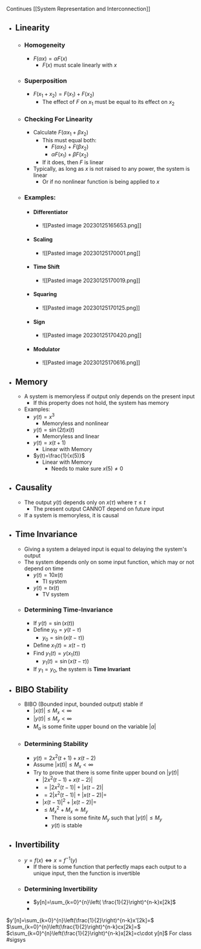 Continues [[System Representation and Interconnection]]
- ## Linearity
	- ### Homogeneity
		- $F(\alpha x)=\alpha F(x)$
			- $F(x)$ must scale linearly with $x$
	- ### Superposition
		- $F(x_{1}+x_{2})=F(x_{1})+F(x_{2})$
			- The effect of $F$ on $x_{1}$ must be equal to its effect on $x_{2}$
	- ### Checking For Linearity
		- Calculate $F(\alpha x_{1}+\beta x_{2})$
			- This must equal both:
				- $F(\alpha x_{1})+F(\beta x_{2})$
				- $\alpha F(x_{1})+\beta F(x_{2})$
			- If it does, then $F$ is linear
		- Typically, as long as $x$ is not raised to any power, the system is linear
			- Or if no nonlinear function is being applied to $x$
	- ### Examples:
		- #### Differentiator
			- ![[Pasted image 20230125165653.png]]
		- #### Scaling
			- ![[Pasted image 20230125170001.png]]
		- #### Time Shift
			- ![[Pasted image 20230125170019.png]]
		- #### Squaring
			- ![[Pasted image 20230125170125.png]]
		- #### Sign
			- ![[Pasted image 20230125170420.png]]
		- #### Modulator
			- ![[Pasted image 20230125170616.png]]
- ## Memory
	- A system is memoryless if output only depends on the present input
		- If this property does not hold, the system has memory
	- Examples:
		- $y(t)=x^3$
			- Memoryless and nonlinear
		- $y(t)= \sin(2t)x(t)$
			- Memoryless and linear
		- $y(t)=x(t+1)$
			- Linear with Memory
		- $y(t)=\frac{1}{x(5)}$
			- Linear with Memory
				- Needs to make sure $x(5)\neq 0$
- ## Causality
	- The output $y(t)$ depends only on $x(\tau)$ where $\tau \leq t$
		- The present output CANNOT depend on future input
	- If a system is memoryless, it is causal
- ## Time Invariance
	- Giving a system a delayed input is equal to delaying the system's output
	- The system depends only on some input function, which may or not depend on time
		- $y(t)=10x(t)$
			- TI system
		- $y(t)=tx(t)$
			- TV system
	- ### Determining Time-Invariance
		- If $y(t)=\sin(x(t))$
		- Define $y_{0}=y(t-\tau)$
			- $y_{0}=\sin(x(t-\tau))$
		- Define $x_{1}(t)=x(t-\tau)$
		- Find $y_{1}(t)=y(x_{1}(t))$
			- $y_{1}(t)=\sin(x(t-\tau))$
		- If $y_{1}=y_{0}$, the system is **Time Invariant**
- ## BIBO Stability
	- BIBO (Bounded input, bounded output) stable if 
		- $|x(t)|\leq M_{x}<\infty$
		- $|y(t)|\leq M_{y}<\infty$
		- $M_{a}$ is some finite upper bound on the variable $|a|$ 
	- ### Determining Stability
		- $y(t)=2x^{2}(t+1)+x(t-2)$
		- Assume $|x(t)|\leq M_{x}<\infty$
		- Try to prove that there is some finite upper bound on $|y(t)|$
			- $|2x^{2}(t-1) + x(t-2)|$
			- $=|2x^{2}(t-1)| + |x(t-2)|$
			- $=2|x^{2}(t-1)| + |x(t-2)|=$
			- $|x^{}(t-1)|^{2} + |x(t-2)|=$
			- $\leq M_{x}^{2}+M_{x}\doteq M_{y}$
				- There is some finite $M_{y}$ such that $|y(t)|\leq M_{y}$
				- $y(t)$ is stable
- ## Invertibility
	- $y=f(x) \iff x=f^{-1}(y)$
		- If there is some function that perfectly maps each output to a unique input, then the function is invertible
	- ### Determining Invertibility
		- $y[n]=\sum_{k=0}^{n}\left( \frac{1}{2}\right)^{n-k}x[2k]$
		- 
$y'[n]=\sum_{k=0}^{n}\left(\frac{1}{2}\right)^{n-k}x'[2k]=$
$\sum_{k=0}^{n}\left(\frac{1}{2}\right)^{n-k}cx[2k]=$
$c\sum_{k=0}^{n}\left(\frac{1}{2}\right)^{n-k}x[2k]=c\cdot y[n]$
For class #sigsys 